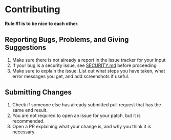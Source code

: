 # Contributing

**Rule #1 is to be nice to each other.** 

## Reporting Bugs, Problems, and Giving Suggestions

1. Make sure there is not already a report in the issue tracker for your input
2. If your bug is a security issue, see [SECURITY.md](./SECURITY.md) before proceeding
3. Make sure to explain the issue. List out what steps you have taken, what error messages you get, and add screenshots if useful.

## Submitting Changes

1. Check if someone else has already submitted pull request that has the same end result. 
2. You are not required to open an issue for your patch, but it is recommended. 
3. Open a PR explaining what your change is, and why you think it is necessary. 
